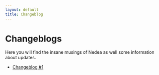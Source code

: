 ```yaml
---
layout: default
title: Changeblog
---
```


# Changeblogs

Here you will find the insane musings of Nedea as well some information about updates.

* [Changeblog #1](./pages/changeblog/changeblog0001)